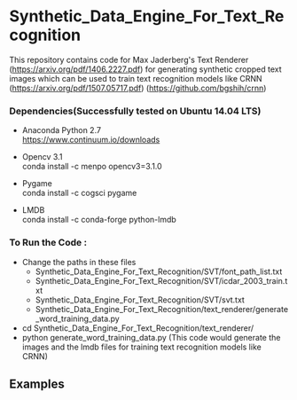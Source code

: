  # Synthetic_Data_Engine_For_Text_Recognition 

This repository contains code for Max Jaderberg's Text Renderer (https://arxiv.org/pdf/1406.2227.pdf) for generating synthetic cropped text images which can be used to train text recognition models like CRNN (https://arxiv.org/pdf/1507.05717.pdf) (https://github.com/bgshih/crnn)

### Dependencies(Successfully tested on Ubuntu 14.04 LTS)
* Anaconda Python 2.7  
  https://www.continuum.io/downloads
  
* Opencv 3.1  
  conda install -c menpo opencv3=3.1.0

* Pygame  
  conda install -c cogsci pygame 
  
* LMDB  
  conda install -c conda-forge python-lmdb 
  
### To Run the Code :
* Change the paths in these files  
  * Synthetic_Data_Engine_For_Text_Recognition/SVT/font_path_list.txt
  * Synthetic_Data_Engine_For_Text_Recognition/SVT/icdar_2003_train.txt
  * Synthetic_Data_Engine_For_Text_Recognition/SVT/svt.txt
  * Synthetic_Data_Engine_For_Text_Recognition/text_renderer/generate_word_training_data.py
* cd Synthetic_Data_Engine_For_Text_Recognition/text_renderer/
* python generate_word_training_data.py (This code would generate the images and the lmdb files for training text recognition models like CRNN)

## Examples
